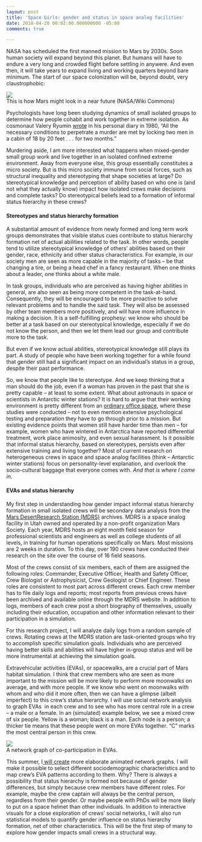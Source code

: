 ```yaml
---
layout: post
title: 'Space Girls: gender and status in space analog facilities'
date: 2018-04-20 00:02:00.000000000 -05:00
comments: true

---
```


NASA has scheduled the first manned mission to Mars by 2030s. Soon human society will expand beyond this planet. But humans will have to endure a very long and crowded flight before settling in anywere. And even then, it will take years to expand living and working quarters beyond bare minimum. The start of our space colonization will be, beyond doubt, very claustrophobic:

<div class="row mt-3">
    <div class="col-sm mt-3 mt-md-0">
        <img class="img-fluid rounded z-depth-1" src="{{ site.baseurl }}/assets/img/mars_ice_home_concept.jpg">
    </div>
</div>
<div class="caption">
This is how Mars might look in a near future (NASA/Wiki Commons)
</div>


Psychologists have long been studying dynamics of small isolated groups to determine how people cohabit and work together in extreme isolation. As cosmonaut Valery Ryumin <a href="https://www.newscientist.com/article/mg13818693-700/" target="_blank">wrote</a> in his personal diary in 1980, “All the necessary conditions to perpetrate a murder are met by locking two men in a cabin of 18 by 20 feet . . . for two months.” 

Murdering aside, I am more interested what happens when mixed-gender small group work and live together in an isolated confined extreme environment. Away from everyone else, this group essentially constitutes a micro society. But is this micro society immune from social forces, such as structural inequality and stereotyping that shape societies at large? Do stereotypical knowledge and perception of ability based on who one is (and not what they actually know) impact how isolated crews make decisions and complete tasks? Do stereotypical beliefs lead to a formation of informal status hierarchy in these crews? 

#### Stereotypes and status hierarchy formation 

A substantial amount of evidence from newly formed and long term work groups demonstrates that visible status cues contribute to status hierarchy formation net of actual abilities related to the task. In other words, people tend to utilize stereotypical knowledge of others’ abilities based on their gender, race, ethnicity and other status characteristics. For example, in our society men are seen as more capable in the majority of tasks – be that changing a tire, or being a head chef in a fancy restaurant. When one thinks about a leader, one thinks about a white male. 

In task groups, individuals who are perceived as having higher abilities in general, are also seen as being more competent in the task-at-hand. Consequently, they will be encouraged to be more proactive to solve relevant problems and to handle the said task. They will also be assessed by other team members more positively, and will have more influence in making a decision. It is a self-fulfilling prophesy: we know who should be better at a task based on our stereotypical knowledge, especially if we do not know the person, and then we let them lead our group and contribute more to the task. 

But even if we know actual abilities, stereotypical knowledge still plays its part. A study of people who have been working together for a while found that gender still had a significant impact on an individual’s status in a group, despite their past performance.

So, we know that people like to stereotype. And we keep thinking that a man should do the job, even if a woman has proven in the past that she is pretty capable – at least to some extent. What about astronauts in space or scientists in Antarctic winter stations? It is hard to argue that their working environment is pretty different from an <a href="https://en.wikipedia.org/wiki/The_Office_(UK_TV_series)" target="_blank">ordinary office space</a>, where these studies were conducted – not to even mention extensive psychological testing and preparation they have to go through prior to a mission. But existing evidence points that women still have harder time than men – for example, women who have wintered in Antarctica have reported differential treatment, work place animosity, and even sexual harassment. Is it possible that informal status hierarchy, based on stereotypes, persists even after extensive training and living together? Most of current research on heterogeneous crews in space and space analog facilities (think – Antarctic winter stations) focus on personality-level explanation, and overlook the socio-cultural baggage that everyone comes with. <i>And that is where I come in.</i>

#### EVAs and status hierarchy

My first step in understanding how gender impact informal status hierarchy formation in small isolated crews will be secondary data analysis from the <a href="http://mdrs.marssociety.org/" target="_blank">Mars DesertResearch Station (MDRS)</a> archives. MDRS is a space analog facility in Utah owned and operated by a non-profit organization Mars Society. Each year, MDRS hosts an eight month field season for professional scientists and engineers as well as college students of all levels, in training for human operations specifically on Mars. Most missions are 2 weeks in duration. To this day, over 190 crews have conducted their research on the site over the course of 16 field seasons.


Most of the crews consist of six members, each of them are assigned the following roles: Commander, Executive Officer, Health and Safety Officer, Crew Biologist or Astrophysicist, Crew Geologist or Chief Engineer. These roles are consistent to most part across different crews. Each crew member has to file daily logs and reports; most reports from previous crews have been archived and available online through the MDRS website. In addition to logs, members of each crew post a short biography of themselves, usually including their education, occupation and other information relevant to their participation in a simulation. 

For this research project, I will analyze daily logs from a random sample of crews. Rotating crews at the MDRS station are task-oriented groups who try to accomplish specific simulation goals. Individuals who are perceived having better skills and abilities will have higher in-group status and will be more instrumental at achieving the simulation goals. 

Extravehicular activities (EVAs), or spacewalks, are a crucial part of Mars habitat simulation. I think that crew members who are seen as more important to the mission will be more likely to perform more moonwalks on average, and with more people. If we know who went on moonwalks with whom and who did it more often, then we can have a glimpse (albeit imperfect) to this crew’s status hierarchy. I will use social network analysis to graph EVAs <span> </span>in each crew and to see who has more central role in a crew – a male or a female. In an (simulated) example below, we see a mixed crew of six people. Yellow is a woman; black is a man. Each node is a person; a thicker tie means that these people went on more EVAs together. “C” marks the most central person in this crew. 

<div class="row mt-3">
    <div class="col-sm mt-3 mt-md-0">
        <img class="img-fluid rounded z-depth-1" src="{{ site.baseurl }}/assets/img/network1.jpg">
    </div>
</div>
<div class="caption">
A network graph of co-participation in EVAs.
</div>

This summer, I<a href="https://blog.lib.uiowa.edu/studio/2018/03/14/announcing-the-digital-scholarship-publishing-studio-fellows-for-summer-2018/" target="_blank"> will create</a> more elaborate animated network graphs. I will make it possible to select different sociodemographic characteristics and to map crew’s EVA patterns according to them. Why? There is always a possibility that status hierarchy is formed not because of gender differences, but simply because crew members have different roles. For example, maybe the crew captain will always be the central person, regardless from their gender. Or maybe people with PhDs will be more likely to put on a space helmet than other individuals. In addition to interactive visuals for a close exploration of crews’ social networks, I will also run statistical models to quantify gender influence on status hierarchy formation, net of other characteristics. 
This will be the first step of many to explore how gender impacts small crews in a structural way. 


